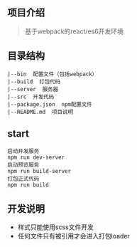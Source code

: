 ## 项目介绍 ##
> 基于webpack的react/es6开发环境

## 目录结构 ##
```
|--bin  配置文件（包括webpack）
|--build  打包代码
|--server  服务器
|--src  开发代码
|--package.json  npm配置文件
|--README.md  项目说明
```

## start ##
```
启动开发服务
npm run dev-server
启动预览服务
npm run build-server
打包正式代码
npm run build
```

## 开发说明 ##
* 样式只能使用scss文件开发
* 任何文件只有被引用才会进入打包loader

